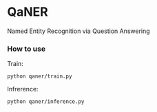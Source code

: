 # QaNER
Named Entity Recognition via Question Answering

### How to use

Train:
```
python qaner/train.py
```

Infrerence:
```
python qaner/inference.py
```
